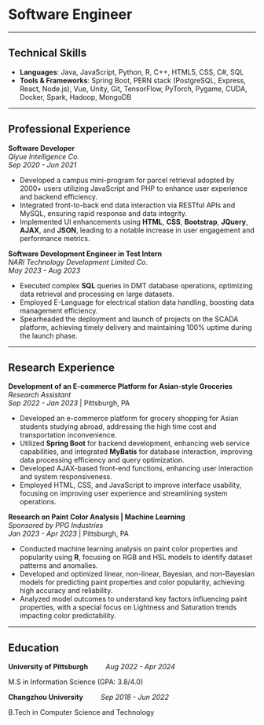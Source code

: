 # Software Engineer

---

## Technical Skills

- **Languages**: Java, JavaScript, Python, R, C++, HTML5, CSS, C#, SQL
- **Tools & Frameworks**: Spring Boot, PERN stack (PostgreSQL, Express, React, Node.js), Vue, Unity, Git, TensorFlow, PyTorch, Pygame, CUDA, Docker, Spark, Hadoop, MongoDB

---

## Professional Experience

**Software Developer**  
*Qiyue Intelligence Co.*  
*Sep 2020 - Jun 2021*  
- Developed a campus mini-program for parcel retrieval adopted by 2000+ users utilizing JavaScript and PHP to enhance user experience and backend efficiency.
- Integrated front-to-back end data interaction via RESTful APIs and MySQL, ensuring rapid response and data integrity.
- Implemented UI enhancements using **HTML**, **CSS**, **Bootstrap**, **JQuery**, **AJAX**, and **JSON**, leading to a notable increase in user engagement and performance metrics.

**Software Development Engineer in Test Intern**  
*NARI Technology Development Limited Co.*  
*May 2023 - Aug 2023*  
- Executed complex **SQL** queries in DMT database operations, optimizing data retrieval and processing on large datasets.
- Employed E-Language for electrical station data handling, boosting data management efficiency.
- Spearheaded the deployment and launch of projects on the SCADA platform, achieving timely delivery and maintaining 100% uptime during the launch phase.

---

## Research Experience

**Development of an E-commerce Platform for Asian-style Groceries**  
*Research Assistant*  
*Sep 2022 - Jan 2023* | Pittsburgh, PA  
- Developed an e-commerce platform for grocery shopping for Asian students studying abroad, addressing the high time cost and transportation inconvenience.
- Utilized **Spring Boot** for backend development, enhancing web service capabilities, and integrated **MyBatis** for database interaction, improving data processing efficiency and query optimization.
- Developed AJAX-based front-end functions, enhancing user interaction and system responsiveness.
- Employed HTML, CSS, and JavaScript to improve interface usability, focusing on improving user experience and streamlining system operations.

**Research on Paint Color Analysis | Machine Learning**  
*Sponsored by PPG Industries*  
*Jan 2023 - Apr 2023* | Pittsburgh, PA  
- Conducted machine learning analysis on paint color properties and popularity using **R**, focusing on RGB and HSL models to identify dataset patterns and anomalies.
- Developed and optimized linear, non-linear, Bayesian, and non-Bayesian models for predicting paint properties and color popularity, achieving high accuracy and reliability.
- Analyzed model outcomes to understand key factors influencing paint properties, with a special focus on Lightness and Saturation trends impacting color predictability.

---

## Education

**University of Pittsburgh**    &emsp;&emsp;  *Aug 2022 - Apr 2024*  

M.S in Information Science (GPA: 3.8/4.0)  

**Changzhou University**     &emsp;&emsp;     *Sep 2018 - Jun 2022* 
 
B.Tech in Computer Science and Technology
